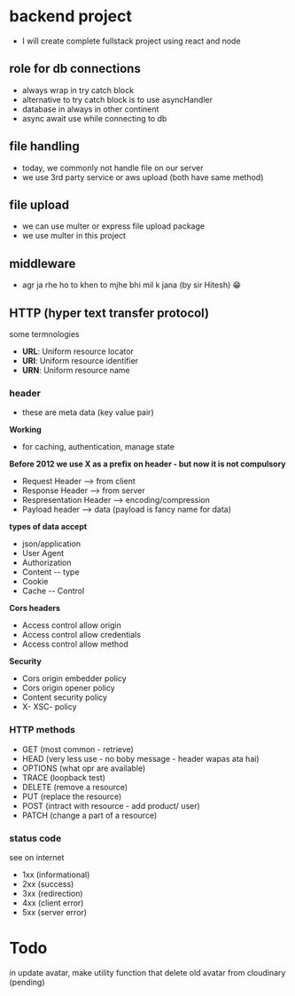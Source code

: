 # backend project

- I will create complete fullstack project using react and node


## role for db connections

- always wrap in try catch block
- alternative to try catch block is to use asyncHandler
- database in always in other continent
- async await use while connecting to db


## file handling

- today, we commonly not handle file on our server
- we use 3rd party service or aws upload (both have same method)


## file upload

- we can use multer or express file upload package
- we use multer in this project


## middleware

- agr ja rhe ho to khen to mjhe bhi mil k jana (by sir Hitesh) 😁


## HTTP (hyper text transfer protocol)

some termnologies
- **URL**: Uniform resource locator
- **URI**: Uniform resource identifier
- **URN**: Uniform resource name

### header

- these are meta data (key value pair)

**Working**
- for caching, authentication, manage state

**Before 2012 we use X as a prefix on header - but now it is not compulsory**

- Request Header --> from client
- Response Header --> from server
- Respresentation Header --> encoding/compression
- Payload header --> data (payload is fancy name for data)

**types of data accept**

- json/application
- User Agent
- Authorization
- Content -- type
- Cookie
- Cache -- Control


**Cors headers**

- Access control allow origin
- Access control allow credentials
- Access control allow method


**Security**

- Cors origin embedder policy
- Cors origin opener policy
- Content security policy
- X- XSC- policy


### HTTP methods

- GET (most common - retrieve)
- HEAD (very less use - no boby message - header wapas ata hai)
- OPTIONS (what opr are available)
- TRACE (loopback test)
- DELETE (remove a resource)
- PUT (replace the resource)
- POST (intract with resource - add product/ user)
- PATCH (change a part of a resource)


### status code

see on internet

- 1xx (informational)
- 2xx (success)
- 3xx (redirection)
- 4xx (client error)
- 5xx (server error)


# Todo

in update avatar, make utility function that delete old avatar from cloudinary (pending)